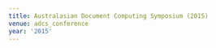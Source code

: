 ```yaml
---
title: Australasian Document Computing Symposium (2015)
venue: adcs_conference
year: '2015'
---
```

